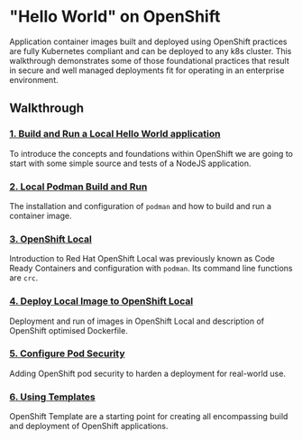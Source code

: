 # "Hello World" on OpenShift
Application container images built and deployed using OpenShift practices are fully Kubernetes compliant and can be deployed to any k8s cluster. This walkthrough demonstrates some of those foundational practices that result in secure and well managed deployments fit for operating in an enterprise environment.


## Walkthrough
### [1. Build and Run a Local Hello World application](walkthrough/1-hello-world-begin.md)

To introduce the concepts and foundations within OpenShift we are going to start with some simple source and tests of a NodeJS application. 

### [2. Local Podman Build and Run](walkthrough/2-local-podman-build-and-run.md)
The installation and configuration of `podman` and how to build and run a container image.

### [3. OpenShift Local](walkthrough/3-openshift-local.md)
Introduction to Red Hat OpenShift Local was previously known as Code Ready Containers and configuration with `podman`. Its command line functions are `crc`.

### [4. Deploy Local Image to OpenShift Local](walkthrough/4-deploy-local-image-to-openshift.md)
Deployment and run of images in OpenShift Local and description of OpenShift optimised Dockerfile.

### [5. Configure Pod Security](walkthrough/5-configure-pod-security.md)
Adding OpenShift pod security to harden a deployment for real-world use.

### [6. Using Templates](walkthrough/6-using-templates.md)
OpenShift Template are a starting point for creating all encompassing build and deployment of OpenShift applications.












